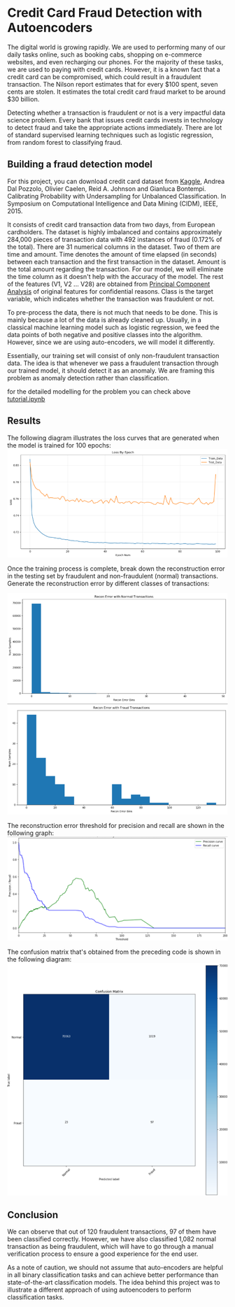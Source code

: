 # Credit Card Fraud Detection with Autoencoders

The digital world is growing rapidly. We are used to performing many of our daily tasks
online, such as booking cabs, shopping on e-commerce websites, and even recharging our
phones. For the majority of these tasks, we are used to paying with credit cards. However,
it is a known fact that a credit card can be compromised, which could result in a fraudulent
transaction. The Nilson report estimates that for every $100 spent, seven cents are stolen. It
estimates the total credit card fraud market to be around $30 billion.

Detecting whether a transaction is fraudulent or not is a very impactful data science
problem. Every bank that issues credit cards invests in technology to detect fraud and take
the appropriate actions immediately. There are lot of standard supervised learning
techniques such as logistic regression, from random forest to classifying fraud.
## Building a fraud detection model
For this project, you can download credit card dataset from [Kaggle](https://www.kaggle.com/mlg-ulb/creditcardfraud), Andrea Dal Pozzolo, Olivier Caelen, Reid A.
Johnson and Gianluca Bontempi. Calibrating Probability with Undersampling for
Unbalanced Classification. In Symposium on Computational Intelligence and Data Mining
(CIDM), IEEE, 2015. 

It consists of credit card transaction data from two days, from
European cardholders. The dataset is highly imbalanced and contains approximately
284,000 pieces of transaction data with 492 instances of fraud (0.172% of the total).
There are 31 numerical columns in the dataset. Two of them are time and amount. Time
denotes the amount of time elapsed (in seconds) between each transaction and the first
transaction in the dataset. Amount is the total amount regarding the transaction. For our
model, we will eliminate the time column as it doesn't help with the accuracy of the model.
The rest of the features (V1, V2 ... V28) are obtained from [Principal Component Analysis](https://ocw.mit.edu/courses/mathematics/18-650-statistics-for-applicationsfall-2016/lecture-videos/lecture-19-video/) of original features for confidential
reasons. Class is the target variable, which indicates whether the transaction was
fraudulent or not.


To pre-process the data, there is not much that needs to be done. This is mainly because a
lot of the data is already cleaned up.
Usually, in a classical machine learning model such as logistic regression, we feed the data
points of both negative and positive classes into the algorithm. However, since we are
using auto-encoders, we will model it differently.


Essentially, our training set will consist of only non-fraudulent transaction data. The idea is that whenever we pass a fraudulent transaction through our trained model, it should detect
it as an anomaly. We are framing this problem as anomaly detection rather than
classification.

for the detailed modelling for the problem you can check above [tutorial.ipynb](https://github.com/VISHVAJITK/-PersonalProjects/blob/main/Credit%20Card%20Fraud%20Detection%20with%20AutoEncoder/training.ipynb)

## Results
The following diagram illustrates the loss curves that are generated when the
model is trained for 100 epochs:
![plot](https://github.com/VISHVAJITK/mldl_Notes/blob/main/srceen%20shot/epochs100.png?raw=true)

Once the training process is complete, break down the reconstruction error in the testing set
by fraudulent and non-fraudulent (normal) transactions. Generate the reconstruction error
by different classes of transactions:

![reconstructioerror](https://github.com/VISHVAJITK/mldl_Notes/blob/main/srceen%20shot/recon1.png?raw=true)
![reconstructioerror](https://github.com/VISHVAJITK/mldl_Notes/blob/main/srceen%20shot/recon2.png?raw=true)

The reconstruction error threshold for precision and recall are shown in the following
graph:
![graph](https://github.com/VISHVAJITK/mldl_Notes/blob/main/srceen%20shot/precisionrecall.png?raw=true)


The confusion matrix that's obtained from the preceding code is shown in the following
diagram:
![confusionmatrix](https://github.com/VISHVAJITK/mldl_Notes/blob/main/srceen%20shot/confusion.png?raw=true)

## Conclusion
We can observe that out of 120 fraudulent transactions, 97 of them have been classified
correctly. However, we have also classified 1,082 normal transaction as being fraudulent,
which will have to go through a manual verification process to ensure a good experience
for the end user.


As a note of caution, we should not assume that auto-encoders are helpful in all binary
classification tasks and can achieve better performance than state-of-the-art classification
models. The idea behind this project was to illustrate a different approach of using autoencoders to perform classification tasks.